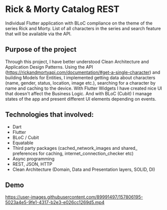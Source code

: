 # Rick & Morty Catalog REST
Individual Flutter application with BLoC compliance on the theme of the series Rick and Morty. List of all characters in the series and search feature that will be available via the API. 

## Purpose of the project

Through this project, I have better understood Clean Architecture and Application Design Patterns. Using the API (https://rickandmortyapi.com/documentation/#get-a-single-character) and building Models for Entities, I implemented getting data about characters (name, gender, status, location, image etc.), searching for a character by name and caching to the device. With Flutter Widgets I have created nice UI that doesn't affect the Business Logic. And with BLoC (Cubit) I manage states of the app and present different UI elements depending on events.

## Technologies that involved:
- Dart
- Flutter
- BLoC / Cubit 
- Equatable
- Third party packages (cached_network_images and shared_ preferences for caching, internet_connection_checker etc)
- Async programming 
- REST, JSON, HTTP
- Clean Architecture (Domain, Data and Presentation layers, SOLID, DI)

## Demo

https://user-images.githubusercontent.com/89991497/157806195-5023a4e5-9fe1-4317-b2e3-e026cc1269d5.mp4


